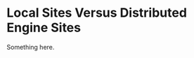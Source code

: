 [title]: # (Local Sites Versus Distributed Engine Sites)
[tags]: # (XXX)
[priority]: # (3527)
# Local Sites Versus Distributed Engine Sites
Something here.
